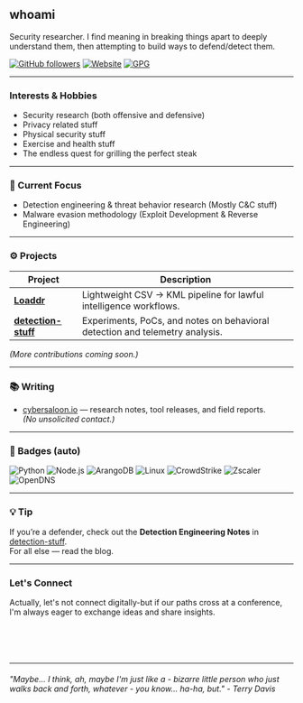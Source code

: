 ## whoami

Security researcher. I find meaning in breaking things apart to deeply understand them, then attempting to build ways to defend/detect them.

[![GitHub followers](https://img.shields.io/github/followers/0xjyl?label=Followers&style=flat)](https://github.com/0xjyl)
[![Website](https://img.shields.io/badge/blog-cybersaloon.io-blue?style=flat&logo=icloud&logoColor=white)](https://cybersaloon.io)
[![GPG](https://img.shields.io/badge/GPG-verifiable-green?style=flat&logo=gnuprivacyguard&logoColor=white)](#)

---

### Interests & Hobbies

- Security research (both offensive and defensive)
- Privacy related stuff
- Physical security stuff
- Exercise and health stuff
- The endless quest for grilling the perfect steak
  
---

### 🔭 Current Focus
- Detection engineering & threat behavior research (Mostly C&C stuff) 
- Malware evasion methodology (Exploit Development & Reverse Engineering)

---

### ⚙️ Projects
| Project | Description |
|----------|--------------|
| [**Loaddr**](https://github.com/0xjyl/loaddr) | Lightweight CSV → KML pipeline for lawful intelligence workflows. |
| [**detection-stuff**](https://github.com/0xjyl/detection-stuff) | Experiments, PoCs, and notes on behavioral detection and telemetry analysis. |

*(More contributions coming soon.)*

---

### 📚 Writing
- [cybersaloon.io](https://cybersaloon.io) — research notes, tool releases, and field reports.  
*(No unsolicited contact.)*

---

### 🧩 Badges (auto)
![Python](https://img.shields.io/badge/-Python-3776AB?style=flat&logo=python&logoColor=white)
![Node.js](https://img.shields.io/badge/-Node.js-339933?style=flat&logo=node.js&logoColor=white)
![ArangoDB](https://img.shields.io/badge/-ArangoDB-DDE072?style=flat&logo=arangodb&logoColor=black)
![Linux](https://img.shields.io/badge/-Linux-FCC624?style=flat&logo=linux&logoColor=black)
![CrowdStrike](https://img.shields.io/badge/-CrowdStrike-E41F26?style=flat)
![Zscaler](https://img.shields.io/badge/-Zscaler-1B9EDE?style=flat)
![OpenDNS](https://img.shields.io/badge/-OpenDNS-F58025?style=flat)

---

### 💡 Tip
If you’re a defender, check out the **Detection Engineering Notes** in [detection-stuff](https://github.com/0xjyl/detection-stuff).  
For all else — read the blog.

---

### Let's Connect

Actually, let's not connect digitally-but if our paths cross at a conference, I'm always eager to exchange ideas and share insights.
<br />
<br />
<br />
<br />
<br />

---

###### "Maybe... I think, ah, maybe I'm just like a - bizarre little person who just walks back and forth, whatever - you know... ha-ha, but." - Terry Davis
